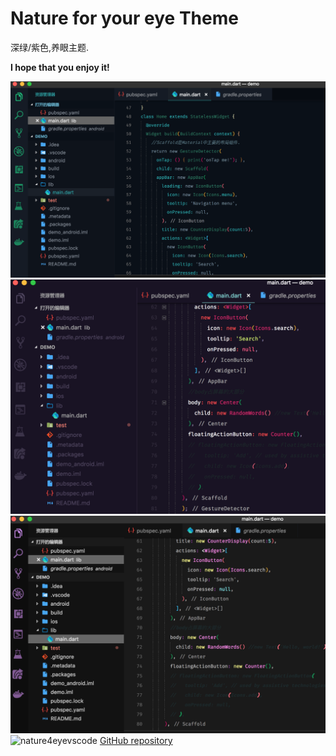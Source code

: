 # Nature for your eye Theme

深绿/紫色,养眼主题.

**I hope that you enjoy it!**

![deep green](https://github.com/unreal0/Nature4Eye-Theme-vscode/blob/master/1.png)
![dark](https://github.com/unreal0/Nature4Eye-Theme-vscode/blob/master/3.png)
![dark2](https://github.com/unreal0/Nature4Eye-Theme-vscode/blob/master/4.png)
![nature4eyevscode](https://user-images.githubusercontent.com/6399202/30041107-93830984-91bd-11e7-9257-81d293c46714.png)
[GitHub repository](https://github.com/unreal0/nature4eye-Theme-vscode)
